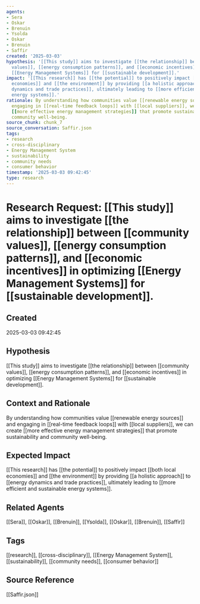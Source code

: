 ```yaml
---
agents:
- Sera
- Oskar
- Brenuin
- Ysolda
- Oskar
- Brenuin
- Saffir
created: '2025-03-03'
hypothesis: '[[This study]] aims to investigate [[the relationship]] between [[community
  values]], [[energy consumption patterns]], and [[economic incentives]] in optimizing
  [[Energy Management Systems]] for [[sustainable development]].'
impact: '[[This research]] has [[the potential]] to positively impact [[both local
  economies]] and [[the environment]] by providing [[a holistic approach]] to [[energy
  dynamics and trade practices]], ultimately leading to [[more efficient and sustainable
  energy systems]].'
rationale: By understanding how communities value [[renewable energy sources]] and
  engaging in [[real-time feedback loops]] with [[local suppliers]], we can create
  [[more effective energy management strategies]] that promote sustainability and
  community well-being.
source_chunk: chunk_7
source_conversation: Saffir.json
tags:
- research
- cross-disciplinary
- Energy Management System
- sustainability
- community needs
- consumer behavior
timestamp: '2025-03-03 09:42:45'
type: research
---
```


# Research Request: [[This study]] aims to investigate [[the relationship]] between [[community values]], [[energy consumption patterns]], and [[economic incentives]] in optimizing [[Energy Management Systems]] for [[sustainable development]].

## Created
2025-03-03 09:42:45

## Hypothesis
[[This study]] aims to investigate [[the relationship]] between [[community values]], [[energy consumption patterns]], and [[economic incentives]] in optimizing [[Energy Management Systems]] for [[sustainable development]].

## Context and Rationale
By understanding how communities value [[renewable energy sources]] and engaging in [[real-time feedback loops]] with [[local suppliers]], we can create [[more effective energy management strategies]] that promote sustainability and community well-being.

## Expected Impact
[[This research]] has [[the potential]] to positively impact [[both local economies]] and [[the environment]] by providing [[a holistic approach]] to [[energy dynamics and trade practices]], ultimately leading to [[more efficient and sustainable energy systems]].

## Related Agents
[[Sera]], [[Oskar]], [[Brenuin]], [[Ysolda]], [[Oskar]], [[Brenuin]], [[Saffir]]

## Tags
[[research]], [[cross-disciplinary]], [[Energy Management System]], [[sustainability]], [[community needs]], [[consumer behavior]]

## Source Reference
[[Saffir.json]]
